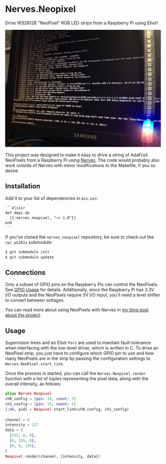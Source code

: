 # Nerves.Neopixel

Drive WS2812B "NeoPixel" RGB LED strips from a Raspberry Pi using Elixir!

![NeoPixel strip driven by a Raspberry Pi](nerves_neopixel_rgb.jpg)

This project was designed to make it easy to drive a string of AdaFruit
NeoPixels from a Raspberry Pi using [Nerves](http://nerves-project.org). The
code would probably also work outside of Nerves with minor modifications to the
Makefile, if you so desire.

## Installation

Add it to your list of dependencies in `mix.exs`:

    ```elixir
    def deps do
      [{:nerves_neopixel, "~> 1.0"}]
    end
    ```

If you've cloned the `nerves_neopixel` repository, be sure to check out the
`rpi_ws281x` submodule:

```sh
$ git submodule init
$ git submodule update
```

## Connections

Only a subset of GPIO pins on the Raspberry Pis can control the NeoPixels. See
[GPIO Usage](https://github.com/jgarff/rpi_ws281x#gpio-usage) for details.
Additionally, since the Raspberry Pi has 3.3V I/O outputs and the NeoPixels
require 5V I/O input, you'll need a level shifter to convert between voltages.

You can read more about using NeoPixels with Nerves in [my blog post about the
project](http://www.gregmefford.com/blog/2016/01/22/driving-neopixels-with-elixir-and-nerves).

## Usage

Supervision trees and an Elixir `Port` are used to maintain fault-tolerance when
interfacing with the low-level driver, which is written in C. To drive an
NeoPixel strip, you just have to configure which GPIO pin to use and how many
NeoPixels are in the strip by passing the configuration settings to
`Nerves.NeoPixel.start_link`.

Once the process is started, you can call the `Nerves.Neopixel.render` function
with a list of tuples representing the pixel data, along with the overall
intensity, as follows:

```elixir
alias Nerves.Neopixel
ch0_config = [pin: 18, count: 3]
ch1_config = [pin: 19, count: 3]
{:ok, pid} = Neopixel.start_link(ch0_config, ch1_config)

channel = 0
intensity = 127
data = [
  {255, 0, 0},
  {0, 255, 0},
  {0, 0, 255},
]
Neopixel.render(channel, {intensity, data})
```
